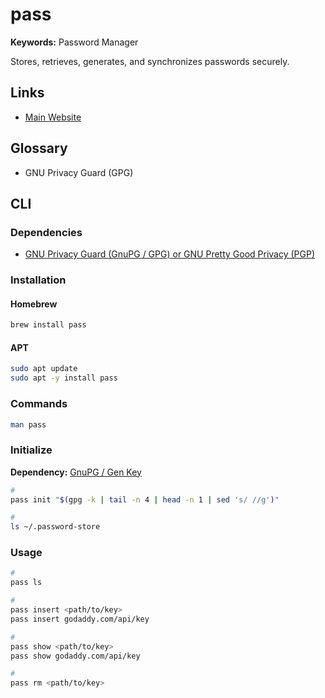 # pass

<!--
https://github.com/roddhjav/pass-import
-->

**Keywords:** Password Manager

Stores, retrieves, generates, and synchronizes passwords securely.

## Links

- [Main Website](https://passwordstore.org/)

## Glossary

- GNU Privacy Guard (GPG)

## CLI

### Dependencies

- [GNU Privacy Guard (GnuPG / GPG) or GNU Pretty Good Privacy (PGP)](/gnu/pg.md)

### Installation

#### Homebrew

```sh
brew install pass
```

#### APT

```sh
sudo apt update
sudo apt -y install pass
```

### Commands

```sh
man pass
```

### Initialize

**Dependency:** [GnuPG / Gen Key](/gnu/pg.md#gen-key)

```sh
#
pass init "$(gpg -k | tail -n 4 | head -n 1 | sed 's/ //g')"

#
ls ~/.password-store
```

### Usage

```sh
#
pass ls

#
pass insert <path/to/key>
pass insert godaddy.com/api/key

#
pass show <path/to/key>
pass show godaddy.com/api/key

#
pass rm <path/to/key>
```

<!--
pass generate github.com/ibihim/repository n

pass grep

pass find

pass edit

pass generate

pass mv

pass cp

pass git
-->
